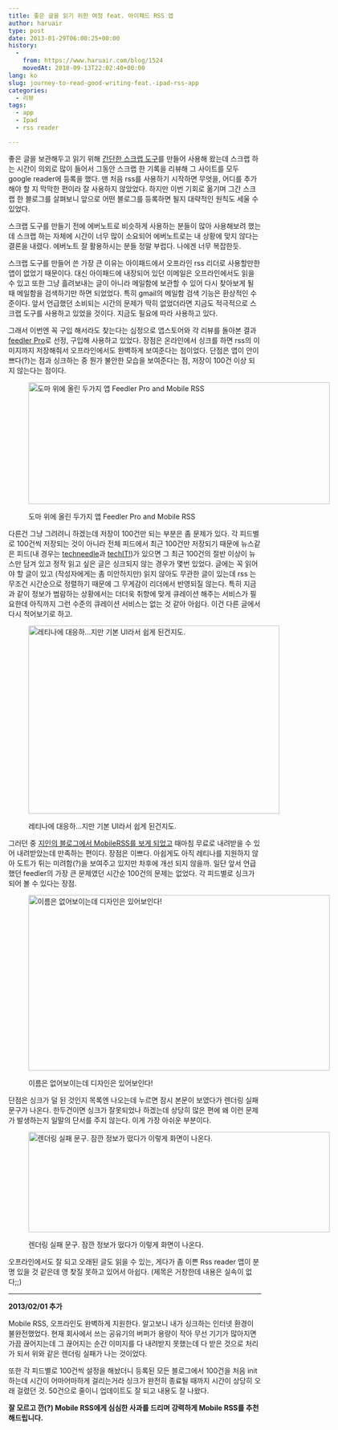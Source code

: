 ```yaml
---
title: 좋은 글을 읽기 위한 여정 feat. 아이패드 RSS 앱
author: haruair
type: post
date: 2013-01-29T06:00:25+00:00
history:
  - 
    from: https://www.haruair.com/blog/1524
    movedAt: 2018-09-13T22:02:40+00:00
lang: ko
slug: journey-to-read-good-writing-feat.-ipad-rss-app
categories:
  - 리뷰
tags:
  - app
  - Ipad
  - rss reader

---
```

좋은 글을 보관해두고 읽기 위해 <a href="http://haruair.com/readlater" target="_blank">간단한 스크랩 도구</a>를 만들어 사용해 왔는데 스크랩 하는 시간이 의외로 많이 들어서 그동안 스크랩 한 기록을 리뷰해 그 사이트를 모두 google reader에 등록을 했다. 맨 처음 rss를 사용하기 시작하면 무엇을, 어디를 추가해야 할 지 막막한 편이라 잘 사용하지 않았었다. 하지만 이번 기회로 옮기며 그간 스크랩 한 블로그를 살펴보니 앞으로 어떤 블로그를 등록하면 될지 대략적인 원칙도 세울 수 있었다.

스크랩 도구를 만들기 전에 에버노트로 비슷하게 사용하는 분들이 많아 사용해보려 했는데 스크랩 하는 자체에 시간이 너무 많이 소요되어 에버노트로는 내 상황에 맞지 않다는 결론을 내렸다. 에버노트 잘 활용하시는 분들 정말 부럽다. 나에겐 너무 복잡한듯.

스크랩 도구를 만들어 쓴 가장 큰 이유는 아이패드에서 오프라인 rss 리더로 사용할만한 앱이 없었기 때문이다. 대신 아이패드에 내장되어 있던 이메일은 오프라인에서도 읽을 수 있고 또한 그냥 흘려보내는 글이 아니라 메일함에 보관할 수 있어 다시 찾아보게 될 때 메일함을 검색하기만 하면 되었었다. 특히 gmail의 메일함 검색 기능은 환상적인 수준이다. 앞서 언급했던 소비되는 시간의 문제가 딱히 없었더라면 지금도 적극적으로 스크랩 도구를 사용하고 있었을 것이다. 지금도 필요에 따라 사용하고 있다.

그래서 이번엔 꼭 구입 해서라도 찾는다는 심정으로 앱스토어와 각 리뷰를 돌아본 결과 <a href="https://itunes.apple.com/au/app/feeddler-rss-reader-pro/id365710282?mt=8" target="_blank">feedler Pro</a>로 선정, 구입해 사용하고 있었다. 장점은 온라인에서 싱크를 하면 rss의 이미지까지 저장해줘서 오프라인에서도 완벽하게 보여준다는 점이었다. 단점은 앱이 안이쁘다(?)는 점과 싱크하는 중 뭔가 불안한 모습을 보여준다는 점, 저장이 100건 이상 되지 않는다는 점이다.<figure id="attachment_1541" style="width: 600px" class="wp-caption aligncenter">

<a href="http://haruair.com/blog/1524/photo-3" rel="attachment wp-att-1541"><img data-attachment-id="1541" data-permalink="https://edykim.com/blog/1524/photo-3" data-orig-file="https://edykim.com/wp-content/uploads/2013/01/photo-3.png?fit=600%2C243&ssl=1" data-orig-size="600,243" data-comments-opened="1" data-image-meta="{&quot;aperture&quot;:&quot;0&quot;,&quot;credit&quot;:&quot;&quot;,&quot;camera&quot;:&quot;&quot;,&quot;caption&quot;:&quot;&quot;,&quot;created_timestamp&quot;:&quot;0&quot;,&quot;copyright&quot;:&quot;&quot;,&quot;focal_length&quot;:&quot;0&quot;,&quot;iso&quot;:&quot;0&quot;,&quot;shutter_speed&quot;:&quot;0&quot;,&quot;title&quot;:&quot;&quot;}" data-image-title="Feedler RSS and Mobile RSS" data-image-description="" data-medium-file="https://edykim.com/wp-content/uploads/2013/01/photo-3.png?fit=300%2C121&ssl=1" data-large-file="https://edykim.com/wp-content/uploads/2013/01/photo-3.png?fit=600%2C243&ssl=1" src="https://haruair.com/wp-content/uploads/2013/01/photo-3.png?resize=600%2C243" alt="도마 위에 올린 두가지 앱 Feedler Pro and Mobile RSS" width="600" height="243" class="size-full wp-image-1541" srcset="https://edykim.com/wp-content/uploads/2013/01/photo-3.png?w=600&ssl=1 600w, https://edykim.com/wp-content/uploads/2013/01/photo-3.png?resize=300%2C121&ssl=1 300w" sizes="(max-width: 600px) 100vw, 600px" data-recalc-dims="1" /></a><figcaption class="wp-caption-text">도마 위에 올린 두가지 앱 Feedler Pro and Mobile RSS</figcaption></figure> 

다른건 그냥 그려려니 하겠는데 저장이 100건만 되는 부분은 좀 문제가 있다. 각 피드별로 100건씩 저장되는 것이 아니라 전체 피드에서 최근 100건만 저장되기 때문에 뉴스같은 피드(내 경우는 <a href="http://techneedle.com/" target="_blank">techneedle</a>과 <a href="http://techit.kr/" target="_blank">techIT!</a>)가 있으면 그 최근 100건의 절반 이상이 뉴스만 담겨 있고 정작 읽고 싶은 글은 싱크되지 않는 경우가 몇번 있었다. 글에는 꼭 읽어야 할 글이 있고 (작성자에게는 좀 미안하지만) 읽지 않아도 무관한 글이 있는데 rss 는 무조건 시간순으로 정렬하기 때문에 그 무게감이 리더에서 반영되질 않는다. 특히 지금과 같이 정보가 범람하는 상황에서는 더더욱 취향에 맞게 큐레이션 해주는 서비스가 필요한데 아직까지 그런 수준의 큐레이션 서비스는 없는 것 같아 아쉽다. 이건 다른 글에서 다시 적어보기로 하고.<figure id="attachment_1542" style="width: 500px" class="wp-caption aligncenter">

<a href="http://haruair.com/blog/1524/photo-4" rel="attachment wp-att-1542"><img data-attachment-id="1542" data-permalink="https://edykim.com/blog/1524/photo-4" data-orig-file="https://edykim.com/wp-content/uploads/2013/01/photo-4.png?fit=500%2C375&ssl=1" data-orig-size="500,375" data-comments-opened="1" data-image-meta="{&quot;aperture&quot;:&quot;0&quot;,&quot;credit&quot;:&quot;&quot;,&quot;camera&quot;:&quot;&quot;,&quot;caption&quot;:&quot;&quot;,&quot;created_timestamp&quot;:&quot;0&quot;,&quot;copyright&quot;:&quot;&quot;,&quot;focal_length&quot;:&quot;0&quot;,&quot;iso&quot;:&quot;0&quot;,&quot;shutter_speed&quot;:&quot;0&quot;,&quot;title&quot;:&quot;&quot;}" data-image-title="Feedler RSS Reader" data-image-description="" data-medium-file="https://edykim.com/wp-content/uploads/2013/01/photo-4.png?fit=300%2C225&ssl=1" data-large-file="https://edykim.com/wp-content/uploads/2013/01/photo-4.png?fit=500%2C375&ssl=1" src="https://haruair.com/wp-content/uploads/2013/01/photo-4.png?resize=500%2C375" alt="레티나에 대응하...지만 기본 UI라서 쉽게 된건지도." width="500" height="375" class="size-full wp-image-1542" srcset="https://edykim.com/wp-content/uploads/2013/01/photo-4.png?w=500&ssl=1 500w, https://edykim.com/wp-content/uploads/2013/01/photo-4.png?resize=300%2C225&ssl=1 300w" sizes="(max-width: 500px) 100vw, 500px" data-recalc-dims="1" /></a><figcaption class="wp-caption-text">레티나에 대응하&#8230;지만 기본 UI라서 쉽게 된건지도.</figcaption></figure> 

그러던 중 <a href="http://scvlife.kr/3391912" target="_blank">지인의 블로그에서 MobileRSS를 보게 되었고</a> 때마침 무료로 내려받을 수 있어 내려받았는데 만족하는 편이다. 장점은 이쁘다. 아쉽게도 아직 레티나를 지원하지 않아 도트가 튀는 미려함(?)을 보여주고 있지만 차후에 개선 되지 않을까. 일단 앞서 언급했던 feedler의 가장 큰 문제였던 시간순 100건의 문제는 없었다. 각 피드별로 싱크가 되어 볼 수 있다는 장점.<figure id="attachment_1539" style="width: 600px" class="wp-caption aligncenter">

<a href="http://haruair.com/blog/1524/photo-2" rel="attachment wp-att-1539"><img data-attachment-id="1539" data-permalink="https://edykim.com/blog/1524/photo-2" data-orig-file="https://edykim.com/wp-content/uploads/2013/01/photo-2.png?fit=600%2C350&ssl=1" data-orig-size="600,350" data-comments-opened="1" data-image-meta="{&quot;aperture&quot;:&quot;0&quot;,&quot;credit&quot;:&quot;&quot;,&quot;camera&quot;:&quot;&quot;,&quot;caption&quot;:&quot;&quot;,&quot;created_timestamp&quot;:&quot;0&quot;,&quot;copyright&quot;:&quot;&quot;,&quot;focal_length&quot;:&quot;0&quot;,&quot;iso&quot;:&quot;0&quot;,&quot;shutter_speed&quot;:&quot;0&quot;,&quot;title&quot;:&quot;&quot;}" data-image-title="Mobile RSS" data-image-description="" data-medium-file="https://edykim.com/wp-content/uploads/2013/01/photo-2.png?fit=300%2C175&ssl=1" data-large-file="https://edykim.com/wp-content/uploads/2013/01/photo-2.png?fit=600%2C350&ssl=1" src="https://haruair.com/wp-content/uploads/2013/01/photo-2.png?resize=600%2C350" alt="이름은 없어보이는데 디자인은 있어보인다!" width="600" height="350" class="size-full wp-image-1539" srcset="https://edykim.com/wp-content/uploads/2013/01/photo-2.png?w=600&ssl=1 600w, https://edykim.com/wp-content/uploads/2013/01/photo-2.png?resize=300%2C175&ssl=1 300w" sizes="(max-width: 600px) 100vw, 600px" data-recalc-dims="1" /></a><figcaption class="wp-caption-text">이름은 없어보이는데 디자인은 있어보인다!</figcaption></figure> 

단점은 싱크가 덜 된 것인지 목록엔 나오는데 누르면 잠시 본문이 보였다가 렌더링 실패 문구가 나온다. 한두건이면 싱크가 잘못되었나 하겠는데 상당히 많은 편에 왜 이런 문제가 발생하는지 일말의 단서를 주지 않는다. 이게 가장 아쉬운 부분이다.<figure id="attachment_1540" style="width: 600px" class="wp-caption aligncenter">

<a href="http://haruair.com/blog/1524/photo-1" rel="attachment wp-att-1540"><img data-attachment-id="1540" data-permalink="https://edykim.com/blog/1524/photo-1" data-orig-file="https://edykim.com/wp-content/uploads/2013/01/photo-1.png?fit=600%2C200&ssl=1" data-orig-size="600,200" data-comments-opened="1" data-image-meta="{&quot;aperture&quot;:&quot;0&quot;,&quot;credit&quot;:&quot;&quot;,&quot;camera&quot;:&quot;&quot;,&quot;caption&quot;:&quot;&quot;,&quot;created_timestamp&quot;:&quot;0&quot;,&quot;copyright&quot;:&quot;&quot;,&quot;focal_length&quot;:&quot;0&quot;,&quot;iso&quot;:&quot;0&quot;,&quot;shutter_speed&quot;:&quot;0&quot;,&quot;title&quot;:&quot;&quot;}" data-image-title="Mobile RSS Failed" data-image-description="" data-medium-file="https://edykim.com/wp-content/uploads/2013/01/photo-1.png?fit=300%2C100&ssl=1" data-large-file="https://edykim.com/wp-content/uploads/2013/01/photo-1.png?fit=600%2C200&ssl=1" src="https://haruair.com/wp-content/uploads/2013/01/photo-1.png?resize=600%2C200" alt="렌더링 실패 문구. 잠깐 정보가 떴다가 이렇게 화면이 나온다." width="600" height="200" class="size-full wp-image-1540" srcset="https://edykim.com/wp-content/uploads/2013/01/photo-1.png?w=600&ssl=1 600w, https://edykim.com/wp-content/uploads/2013/01/photo-1.png?resize=300%2C100&ssl=1 300w" sizes="(max-width: 600px) 100vw, 600px" data-recalc-dims="1" /></a><figcaption class="wp-caption-text">렌더링 실패 문구. 잠깐 정보가 떴다가 이렇게 화면이 나온다.</figcaption></figure> 

오프라인에서도 잘 되고 오래된 글도 읽을 수 있는, 게다가 좀 이쁜 Rss reader 앱이 분명 있을 것 같은데 영 찾질 못하고 있어서 아쉽다. (제목은 거창한데 내용은 실속이 없다;;)

* * *

**2013/02/01 추가**</p> 

Mobile RSS, 오프라인도 완벽하게 지원한다. 알고보니 내가 싱크하는 인터넷 환경이 불완전했었다. 현재 회사에서 쓰는 공유기의 버퍼가 용량이 작아 무선 기기가 많아지면 가끔 끊어지는데 그 끊어지는 순간 이미지를 다 내려받지 못했는데 다 받은 것으로 처리가 되서 위와 같은 렌더링 실패가 나는 것이었다.

또한 각 피드별로 100건씩 설정을 해놨더니 등록된 모든 블로그에서 100건을 처음 init하는데 시간이 어마어마하게 걸리는거라 싱크가 완전히 종료될 때까지 시간이 상당히 오래 걸렸던 것. 50건으로 줄이니 업데이트도 잘 되고 내용도 잘 나왔다.

**잘 모르고 깐(?) Mobile RSS에게 심심한 사과를 드리며 강력하게 Mobile RSS를 추천해드립니다.**